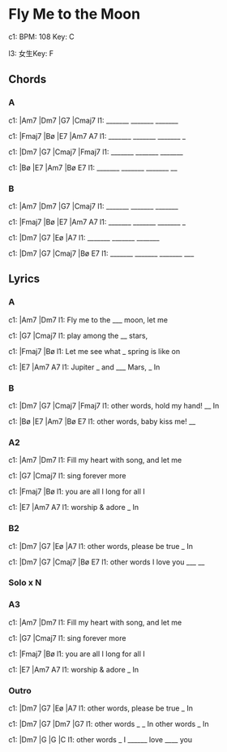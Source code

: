 # Fly Me to the Moon

c1: BPM: 108 Key: C

l3: 女生Key: F

## Chords

### A

c1: |Am7    |Dm7    |G7     |Cmaj7
l1:  _______ _______ _______

c1: |Fmaj7  |Bø     |E7     |Am7 A7
l1:  _______ _______ _______    _

c1: |Dm7    |G7     |Cmaj7  |Fmaj7
l1:  _______ _______ _______

c1: |Bø     |E7     |Am7    |Bø  E7
l1:  _______ _______ _______   __

### B

c1: |Am7    |Dm7    |G7     |Cmaj7
l1:  _______ _______ _______

c1: |Fmaj7  |Bø     |E7     |Am7 A7
l1:  _______ _______ _______    _

c1: |Dm7    |G7     |Eø     |A7
l1:  _______ _______ _______

c1: |Dm7    |G7     |Cmaj7  |Bø  E7
l1:  _______ _______ _______ ___


## Lyrics

### A

c1: |Am7              |Dm7
l1:  Fly me to the ___ moon, let me

c1: |G7               |Cmaj7
l1:  play among the __ stars,

c1: |Fmaj7            |Bø
l1:  Let me see what _ spring is like on

c1: |E7               |Am7    A7
l1:  Jupiter _ and ___ Mars, _  In

### B

c1: |Dm7         |G7        |Cmaj7   |Fmaj7
l1:  other words,    hold my hand! __   In

c1: |Bø          |E7     |Am7       |Bø  E7
l1:  other words,    baby kiss me!     __

### A2

c1: |Am7               |Dm7
l1:  Fill my heart with song, and let me

c1: |G7          |Cmaj7
l1:  sing forever more

c1: |Fmaj7        |Bø
l1:  you are all I long for all I

c1: |E7             |Am7  A7
l1:  worship & adore    _   In

### B2

c1: |Dm7         |G7          |Eø     |A7
l1:  other words,    please be true _     In

c1: |Dm7        |G7      |Cmaj7  |Bø  E7
l1:  other words   I love you ___   __

### Solo x N

### A3

c1: |Am7               |Dm7
l1:  Fill my heart with song, and let me

c1: |G7          |Cmaj7
l1:  sing forever more

c1: |Fmaj7        |Bø
l1:  you are all I long for all I

c1: |E7             |Am7  A7
l1:  worship & adore    _   In

### Outro

c1: |Dm7         |G7          |Eø     |A7
l1:  other words,    please be true _     In

c1: |Dm7        |G7        |Dm7        |G7
l1:  other words    _ _  In other words    _ In

c1: |Dm7          |G       |G        |C
l1:  other words _ I ______ love ____ you
